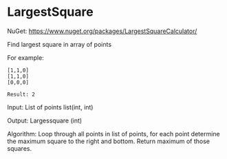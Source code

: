 # LargestSquare

NuGet: https://www.nuget.org/packages/LargestSquareCalculator/

Find largest square in array of points

For example:

```
[1,1,0]
[1,1,0]
[0,0,0] 

Result: 2
```
 
Input: List of points list(int, int)

Output: Largessquare (int)

Algorithm: Loop through all points in list of points, for each point determine the maximum square to the right and bottom. Return
maximum of those squares.
